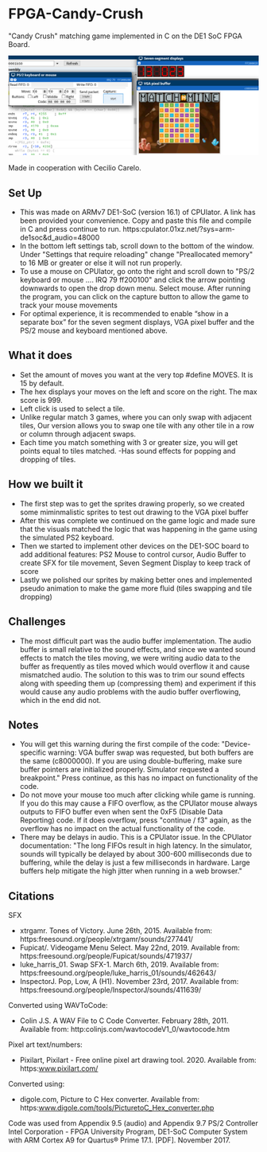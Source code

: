 # FPGA-Candy-Crush
"Candy Crush" matching game implemented in C on the DE1 SoC FPGA Board.

![demo](./demo.png)

Made in cooperation with Cecilio Carelo.

## Set Up
- This was made on ARMv7 DE1-SoC (version 16.1) of CPUlator.
A link has been provided your convenience. Copy
and paste this file and compile in C and press continue to run.
https:cpulator.01xz.net/?sys=arm-de1soc&d_audio=48000
- In the bottom left settings tab, scroll down to the bottom of the window.
Under "Settings that require reloading" change "Preallocated memory"
to 16 MB or greater or else it will not run properly. 
- To use a mouse on CPUlator, go onto the right and scroll down to
"PS/2 keyboard or mouse .... IRQ 79 ff200100" and click the arrow pointing
downwards to open the drop down menu. Select mouse. After running the program,
you can click on the capture button to allow the game to track your mouse
movements
- For optimal experience, it is recommended to enable “show in a separate box” for the seven segment
displays, VGA pixel buffer and the PS/2 mouse and keyboard mentioned above.

## What it does
- Set the amount of moves you want at the very top #define MOVES. It is 15 by default.
- The hex displays your moves on the left and score on the right. The max
score is 999.
- Left click is used to select a tile.
- Unlike regular match 3 games, where you can only swap with adjacent tiles,
Our version allows you to swap one tile with any other tile in a row
or column through adjacent swaps.
- Each time you match something with 3 or greater size, you will get points
equal to tiles matched.
-Has sound effects for popping and dropping of tiles.


## How we built it
- The first step was to get the sprites drawing properly, so we created some miminmalistic sprites to test out drawing to the VGA pixel buffer
- After this was complete we continued on the game logic and made sure that the visuals matched the logic that was happening in the game using the simulated PS2 keyboard.
- Then we started to implement other devices on the DE1-SOC board to add additional features: PS2 Mouse to control cursor, Audio Buffer to create SFX for tile movement, Seven Segment Display to keep track of score
- Lastly we polished our sprites by making better ones and implemented pseudo animation to make the game more fluid (tiles swapping and tile dropping)

## Challenges
- The most difficult part was the audio buffer implementation. The audio buffer is small relative to the sound effects, and since we wanted sound effects to match the tiles moving, we were writing audio data to the buffer as frequently as tiles moved which would overflow it and cause mismatched audio. The solution to this was to trim our sound effects along with speeding them up (compressing them) and experiment if this would cause any audio problems with the audio buffer overflowing, which in the end did not.

## Notes
- You will get this warning during the first compile of the code:
"Device-specific warning: VGA buffer swap was requested, but both buffers
are the same (c8000000). If you are using double-buffering, make sure buffer
pointers are initialized properly. Simulator requested a breakpoint."
Press continue, as this has no impact on functionality of the code.
- Do not move your mouse too much after clicking while game is running. If you do
this may cause a FIFO overflow, as the CPUlator mouse always outputs to FIFO buffer
even when sent the 0xF5 (Disable Data Reporting) code. If it does overflow,
press "continue / f3" again, as the overflow has no impact on the actual
functionality of the code.
- There may be delays in audio. This is a CPUlator issue. In the CPUlator documentation:
"The long FIFOs result in high latency. In the simulator,
sounds will typically be delayed by about 300-600 milliseconds due to buffering,
while the delay is just a few milliseconds in hardware. Large buffers help
mitigate the high jitter when running in a web browser."

## Citations
SFX
- xtrgamr. Tones of Victory. June 26th, 2015. Available from: https:freesound.org/people/xtrgamr/sounds/277441/
- Fupicat/. Videogame Menu Select. May 22nd, 2019. Available from: https:freesound.org/people/Fupicat/sounds/471937/
- luke_harris_01. Swap SFX-1. March 6th, 2019. Available from: https:freesound.org/people/luke_harris_01/sounds/462643/
- InspectorJ. Pop, Low, A (H1). November 23rd, 2017. Available from: https:freesound.org/people/InspectorJ/sounds/411639/

Converted using WAVToCode:
- Colin J.S. A WAV File to C Code Converter. February 28th, 2011. Available from: http:colinjs.com/wavtocodeV1_0/wavtocode.htm

Pixel art text/numbers:
- Pixilart, Pixilart - Free online pixel art drawing tool. 2020. Available from: https:www.pixilart.com/

Converted using:
- digole.com, Picture to C Hex converter. Available from: https:www.digole.com/tools/PicturetoC_Hex_converter.php

Code was used from Appendix 9.5 (audio) and Appendix 9.7 PS/2 Controller
Intel Corporation - FPGA University Program, DE1-SoC Computer System with ARM Cortex A9 for Quartus® Prime 17.1. [PDF]. November 2017.
